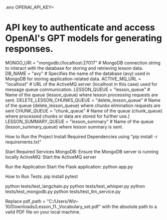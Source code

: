 .env
OPENAI_API_KEY=
# API key to authenticate and access OpenAI's GPT models for generating responses.
MONGO_URI = "mongodb://localhost:27017" # MongoDB connection string to interact with the database for storing and retrieving lesson data.
DB_NAME = "avy" # Specifies the name of the database (avy) used in MongoDB for storing application-related data.
ACTIVE_MQ_URL = "localhost" # URL of the ActiveMQ server (localhost in this case) used for message queue communication.
LESSON_QUEUE = "lesson_queue" # Name of the queue (lesson_queue) where lesson processing requests are sent.
DELETE_LESSON_CHUNKS_QUEUE = "delete_lesson_queue"  # Name of the queue (delete_lesson_queue) where chunks elimination requests are sent
CHUNK_QUEUE = "chunk_queue" # Name of the queue (chunk_queue) where processed chunks or data are stored for further use.]
LESSON_SUMMARY_QUEUE = "lesson_summary" # Name of the queue (lesson_summary_queue) where lesson summary is sent.


How to Run the Project
Install Required Dependencies using "pip install -r requirements.txt"

Start Required Services
MongoDB: Ensure the MongoDB server is running locally
ActiveMQ: Start the ActiveMQ server

Run the Application
Start the Flask application:
python app.py

How to Run Tests:
pip install pytest

python tests/test_langchain.py
python tests/test_whisper.py
python tests/test_mongodb.py
python tests/test_llm_service.py

Replace pdf_path = "C:/Users/Win-10/Downloads/Lesson_11._Vocabulary_set.pdf"
with the absolute path to a valid PDF file on your local machine.